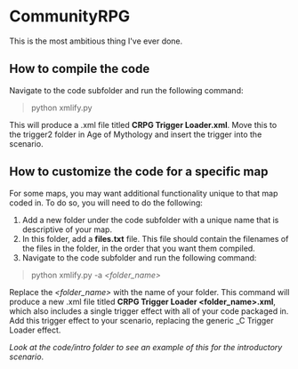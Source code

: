 # CommunityRPG
This is the most ambitious thing I've ever done.

## How to compile the code
Navigate to the code subfolder and run the following command:
> python xmlify.py

This will produce a .xml file titled **CRPG Trigger Loader.xml**. Move this to the trigger2 folder in Age of Mythology and insert the trigger into the scenario.

## How to customize the code for a specific map
For some maps, you may want additional functionality unique to that map coded in. To do so, you will need to do the following:
1. Add a new folder under the code subfolder with a unique name that is descriptive of your map. 
2. In this folder, add a **files.txt** file. This file should contain the filenames of the files in the folder, in the order that you want them compiled.
3. Navigate to the code subfolder and run the following command:
> python xmlify.py -a *<folder_name>*

Replace the *<folder_name>* with the name of your folder. This command will produce a new .xml file titled **CRPG Trigger Loader <folder_name>.xml**, which also includes a single trigger effect with all of your code packaged in. Add this trigger effect to your scenario, replacing the generic _C Trigger Loader effect.

*Look at the code/intro folder to see an example of this for the introductory scenario*.
